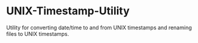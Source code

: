 # UNIX-Timestamp-Utility
Utility for converting date/time to and from UNIX timestamps and renaming files to UNIX timestamps.
